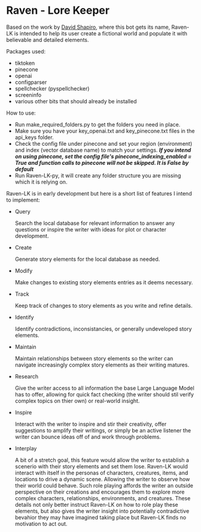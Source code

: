 # Raven - Lore Keeper
Based on the work by [David Shapiro](https://github.com/daveshap), where this bot gets its name, Raven-LK is intended to help its user create a fictional world and populate it with believable and detailed elements.

Packages used:

- tiktoken
- pinecone
- openai
- configparser
- spellchecker (pyspellchecker)
- screeninfo
- various other bits that should already be installed

How to use:

- Run make_required_folders.py to get the folders you need in place.
- Make sure you have your key_openai.txt and key_pinecone.txt files in the api_keys folder.
- Check the config file under pinecone and set your region (environment) and index (vector database name) to match your settings. _**If you intend on using pinecone, set the config file's pinecone_indexing_enabled = True and function calls to pinecone will not be skipped. It is False by default**_
- Run Raven-LK-py, it will create any folder structure you are missing which it is relying on.

Raven-LK is in early development but here is a short list of features I intend to implement:

* Query

  Search the local database for relevant information to answer any questions or inspire the writer with ideas for plot or character development.

* Create

  Generate story elements for the local database as needed.

* Modify

  Make changes to existing story elements entries as it deems necessary.

* Track

  Keep track of changes to story elements as you write and refine details.

* Identify

  Identify contradictions, inconsistancies, or generally undeveloped story elements.

* Maintain

  Maintain relationships between story elements so the writer can navigate increasingly complex story elements as their writing matures.
  
* Research

  Give the writer access to all information the base Large Language Model has to offer, allowing for quick fact checking (the writer should stil verify complex topics on thier own) or real-world insight.

* Inspire

  Interact with the writer to inspire and stir their creativity, offer suggestions to amplify their writings, or simply be an active listener the writer can bounce ideas off of and work through problems.

* Interplay

  A bit of a stretch goal, this feature would allow the writer to establish a scenerio with their story elements and set them lose. Raven-LK would interact with itself in the personas of characters, creatures, items, and locations to drive a dynamic scene. Allowing the writer to observe how their world could behave. Such role playing affords the writer an outside perspective on their creations and encourages them to explore more complex characters, relationships, environments, and creatures. These details not only better instruct Raven-LK on how to role play these elements, but also gives the writer insight into potentially contradictive bevahior they may have imagined taking place but Raven-LK finds no motivation to act out.
